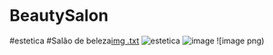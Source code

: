 # BeautySalon
#estetica #Salão de beleza[img .txt](txt)
![estetica](jpg)
![image](png)
![image png)
